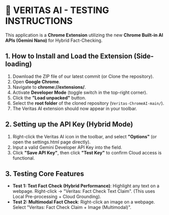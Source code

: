 # 🚀 VERITAS AI - TESTING INSTRUCTIONS

This application is a **Chrome Extension** utilizing the new **Chrome Built-in AI APIs (Gemini Nano)** for Hybrid Fact-Checking.

## 1. How to Install and Load the Extension (Side-loading)

1.  Download the ZIP file of our latest commit (or Clone the repository).
2.  Open **Google Chrome**.
3.  Navigate to **chrome://extensions/**.
4.  Activate **Developer Mode** (toggle switch in the top-right corner).
5.  Click the **"Load unpacked"** button.
6.  Select the **root folder** of the cloned repository (`Veritas-ChromeAI-main/`).
7.  The Veritas AI extension should now appear in your toolbar.

## 2. Setting up the API Key (Hybrid Mode)

1.  Right-click the Veritas AI icon in the toolbar, and select **"Options"** (or open the settings.html page directly).
2.  Input a valid Gemini Developer API Key into the field.
3.  Click **"Save API Key"**, then click **"Test Key"** to confirm Cloud access is functional.

## 3. Testing Core Features

* **Test 1: Text Fact Check (Hybrid Performance)**: Highlight any text on a webpage. Right-click $\rightarrow$ "Veritas: Fact Check Text Claim". (This uses Local Pre-processing + Cloud Grounding).
* **Test 2: Multimodal Fact Check**: Right-click an image on a webpage. Select "Veritas: Fact Check Claim + Image (Multimodal)".